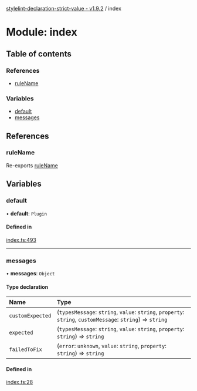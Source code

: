 [stylelint-declaration-strict-value - v1.9.2](../README.md) / index

# Module: index

## Table of contents

### References

- [ruleName](index.md#rulename)

### Variables

- [default](index.md#default)
- [messages](index.md#messages)

## References

### ruleName

Re-exports [ruleName](defaults.md#rulename)

## Variables

### default

• **default**: `Plugin`

#### Defined in

[index.ts:493](https://github.com/AndyOGo/stylelint-declaration-strict-value/blob/b5739c9/src/index.ts#L493)

___

### messages

• **messages**: `Object`

#### Type declaration

| Name | Type |
| :------ | :------ |
| `customExpected` | (`typesMessage`: `string`, `value`: `string`, `property`: `string`, `customMessage`: `string`) => `string` |
| `expected` | (`typesMessage`: `string`, `value`: `string`, `property`: `string`) => `string` |
| `failedToFix` | (`error`: `unknown`, `value`: `string`, `property`: `string`) => `string` |

#### Defined in

[index.ts:28](https://github.com/AndyOGo/stylelint-declaration-strict-value/blob/b5739c9/src/index.ts#L28)
